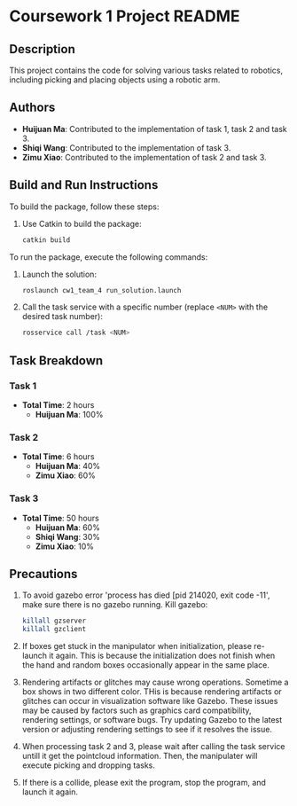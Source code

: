 # Coursework 1 Project README

## Description
This project contains the code for solving various tasks related to robotics, including picking and placing objects using a robotic arm.

## Authors
- **Huijuan Ma**: Contributed to the implementation of task 1, task 2 and task 3.
- **Shiqi Wang**: Contributed to the implementation of task 3.
- **Zimu Xiao**: Contributed to the implementation of task 2 and task 3.

## Build and Run Instructions
To build the package, follow these steps:
1. Use Catkin to build the package:
    ```bash
    catkin build
    ```

To run the package, execute the following commands:
1. Launch the solution:
    ```bash
    roslaunch cw1_team_4 run_solution.launch
    ```
2. Call the task service with a specific number (replace `<NUM>` with the desired task number):
    ```bash
    rosservice call /task <NUM>
    ```
## 
## Task Breakdown
### Task 1
- **Total Time**: 2 hours
  - **Huijuan Ma**: 100%
  
### Task 2
- **Total Time**: 6 hours
  - **Huijuan Ma**: 40%
  - **Zimu Xiao**: 60%

### Task 3
- **Total Time**: 50 hours
  - **Huijuan Ma**: 60%
  - **Shiqi Wang**: 30%
  - **Zimu Xiao**: 10%


## Precautions
1. To avoid gazebo error 'process has died [pid 214020, exit code -11', make sure there is no gazebo running. 
    Kill gazebo: 
    ```bash
    killall gzserver
    killall gzclient
    ```
2. If boxes get stuck in the manipulator when initialization, please re-launch it again. This is because the initialization does not finish when the hand and random boxes occasionally appear in the same place.  

3. Rendering artifacts or glitches may cause wrong operations. Sometime a box shows in two different color. THis is because rendering artifacts or glitches can occur in visualization software like Gazebo. These issues may be caused by factors such as graphics card compatibility, rendering settings, or software bugs. Try updating Gazebo to the latest version or adjusting rendering settings to see if it resolves the issue.

4. When processing task 2 and 3, please wait after calling the task service untill it get the pointcloud information. Then, the manipulater will execute picking and dropping tasks. 

5. If there is a collide, please exit the program, stop the program, and launch it again.  
